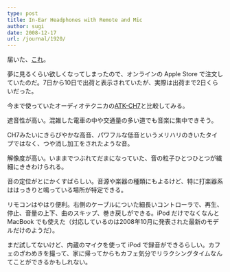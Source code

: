 ```yaml
---
type: post
title: In-Ear Headphones with Remote and Mic
author: sugi
date: 2008-12-17
url: /journal/1920/
---
```

届いた、<a href="http://www.apple.com/jp/ipod/inearheadphones/" onclick="_gaq.push(['_trackEvent', 'outbound-article', 'http://www.apple.com/jp/ipod/inearheadphones/', 'これ']);" >これ</a>。

夢に見るくらい欲しくなってしまったので、オンラインの Apple Store で注文していたのだ。7日から10日で出荷と表示されていたが、実際は出荷まで2日くらいだった。

今まで使っていたオーディオテクニカの<a href="http://www.audio-technica.co.jp/products/hp/ath-ck7.html" onclick="_gaq.push(['_trackEvent', 'outbound-article', 'http://www.audio-technica.co.jp/products/hp/ath-ck7.html', 'ATK-CH7']);" >ATK-CH7</a>と比較してみる。

遮音性が高い。混雑した電車の中や交通量の多い道でも音楽に集中できそう。

CH7みたいにきらびやかな高音、パワフルな低音というメリハリのきいたタイプではなく、つや消し加工をされたような音。

解像度が高い。いままでつぶれてだまになっていた、音の粒子ひとつひとつが繊細にききわけられる。

音の定位がとにかくすばらしい。音源や楽器の種類にもよるけど、特に打楽器系ははっきりと鳴っている場所が特定できる。

リモコンはやはり便利。右側のケーブルについた細長いコントローラで、再生、停止、音量の上下、曲のスキップ、巻き戻しができる。iPod だけでなくなんと MacBook でも使えた（対応しているのは2008年10月に発表された最新のモデルだけのようだ）。

まだ試してないけど、内蔵のマイクを使って iPod で録音ができるらしい。カフェのざわめきを撮って、家に帰ってからもカフェ気分でリラクシングタイムなんてことができるかもしれない。

